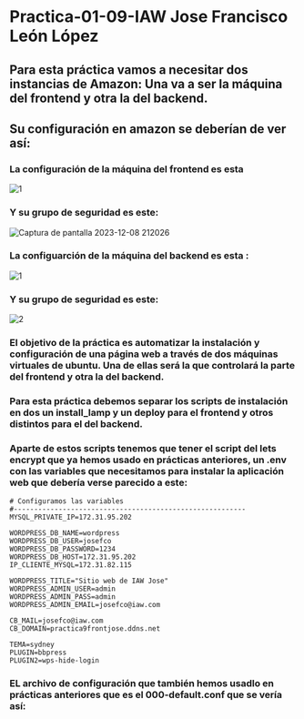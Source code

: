 # Practica-01-09-IAW Jose Francisco León López
##  Para esta práctica vamos a necesitar dos instancias de Amazon: Una va a ser la máquina del frontend y otra la del backend.
## Su configuración en amazon se deberían de ver así:
### La configuración de la máquina del frontend es esta
![1](https://github.com/JoseFco04/practica-01-09-iaw/assets/145347148/f57015c3-913f-43bf-b48f-5d46b79bca13)
### Y su grupo de seguridad es este:
![Captura de pantalla 2023-12-08 212026](https://github.com/JoseFco04/practica-01-09-iaw/assets/145347148/e6ae71af-6a57-4993-a7ac-ebed39b15230)

### La configuarción de la máquina del backend es esta :
![1](https://github.com/JoseFco04/practica-01-09-iaw/assets/145347148/22a730aa-27aa-43a5-ba6d-3ac92c5d45d1)

### Y su grupo de seguridad es este:
![2](https://github.com/JoseFco04/practica-01-09-iaw/assets/145347148/4decf889-2ad6-42ca-bcde-c9c5bc3f1f16)

### El objetivo de la práctica es automatizar la instalación y configuración de una página web a través de dos máquinas virtuales de ubuntu. Una de ellas será la que controlará la parte del frontend y otra la del backend.

### Para esta práctica debemos separar los scripts de instalación en dos un install_lamp y un deploy para el frontend y otros distintos para el del backend.

### Aparte de estos scripts tenemos que tener el script del lets encrypt que ya hemos usado en prácticas anteriores, un .env con las variables que necesitamos para instalar la aplicación web que debería verse parecido a este:
~~~
# Configuramos las variables
#---------------------------------------------------------
MYSQL_PRIVATE_IP=172.31.95.202

WORDPRESS_DB_NAME=wordpress
WORDPRESS_DB_USER=josefco
WORDPRESS_DB_PASSWORD=1234
WORDPRESS_DB_HOST=172.31.95.202
IP_CLIENTE_MYSQL=172.31.82.115

WORDPRESS_TITLE="Sitio web de IAW Jose"
WORDPRESS_ADMIN_USER=admin 
WORDPRESS_ADMIN_PASS=admin 
WORDPRESS_ADMIN_EMAIL=josefco@iaw.com

CB_MAIL=josefco@iaw.com
CB_DOMAIN=practica9frontjose.ddns.net

TEMA=sydney
PLUGIN=bbpress
PLUGIN2=wps-hide-login
~~~
### EL archivo de configuración que también hemos usadlo en prácticas anteriores que es el  000-default.conf que se vería así:
~~~

~~~
